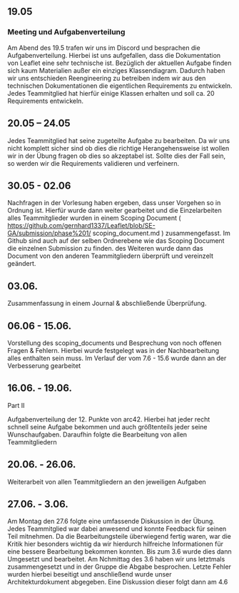 ## 19.05

### Meeting und Aufgabenverteilung
Am Abend des 19.5 trafen wir uns im Discord und besprachen die Aufgabenverteilung. 
Hierbei ist uns aufgefallen, dass die Dokumentation von Leaflet eine sehr technische ist. 
Bezüglich der aktuellen Aufgabe finden sich kaum Materialien außer ein einziges Klassendiagram. 
Dadurch haben wir uns entschieden Reengineering zu betreiben indem wir aus den technischen 
Dokumentationen die eigentlichen Requirements zu entwickeln. 
Jedes Teammitglied hat hierfür einige Klassen erhalten und soll ca. 20 Requirements entwickeln.

## 20.05 – 24.05
Jedes Teammitglied hat seine zugeteilte Aufgabe zu bearbeiten. Da wir uns nicht komplett sicher sind 
ob dies die richtige Herangehensweise ist wollen wir in der Übung fragen ob dies so akzeptabel ist. 
Sollte dies der Fall sein, so werden wir die Requirements validieren und verfeinern. 

## 30.05 - 02.06 
Nachfragen in der Vorlesung haben ergeben, dass unser Vorgehen so in Ordnung ist. 
Hierfür wurde dann weiter gearbeitet und die Einzelarbeiten alles Teammitglieder wurden in einem 
Scoping Document ( https://github.com/gernhard1337/Leaflet/blob/SE-GA/submission/phase%201/
scoping_document.md ) zusammengefasst. Im Github sind auch auf der selben Ordnerebene wie das 
Scoping Document die einzelnen Submission zu finden. des Weiteren wurde dann das Document von 
den anderen Teammitgliedern überprüft und vereinzelt geändert. 

## 03.06.
Zusammenfassung in einem Journal & abschließende Überprüfung.

## 06.06 - 15.06.
Vorstellung des scoping_documents und Besprechung von noch offenen Fragen & Fehlern. Hierbei wurde festgelegt was in der
Nachbearbeitung alles enthalten sein muss. 
Im Verlauf der vom 7.6 - 15.6 wurde dann an der Verbesserung gearbeitet

## 16.06. - 19.06.
Part II

Aufgabenverteilung der 12. Punkte von arc42. Hierbei hat jeder recht schnell seine Aufgabe bekommen und auch größtenteils
jeder seine Wunschaufgaben. Daraufhin folgte die Bearbeitung von allen Teammitgliedern

## 20.06. - 26.06.
Weiterarbeit von allen Teammitgliedern an den jeweiligen Aufgaben

## 27.06. - 3.06.

Am Montag den 27.6 folgte eine umfassende Diskussion in der Übung. Jedes Teammitglied war dabei anwesend und konnte 
Feedback für seinen Teil mitnehmen. Da die Bearbeitungsteile überwiegend fertig waren, war die Kritik hier besonders wichtig
da wir hierdurch hilfreiche Informationen für eine bessere Bearbeitung bekommen konnten.
Bis zum 3.6 wurde dies dann Umgesetzt und bearbeitet.
Am Nchmittag des 3.6 haben wir uns letztmals zusammengesetzt und in der Gruppe die Abgabe besprochen. Letzte Fehler wurden
hierbei beseitigt und anschließend wurde unser Architekturdokument abgegeben.
Eine Diskussion dieser folgt dann am 4.6



